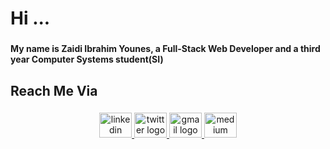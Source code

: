 <h1 align="left">Hi ...</h1>

###

<h4 align="left">My name is Zaidi Ibrahim Younes, a Full-Stack Web Developer and a third year Computer Systems student(SI)</h4>

###

<h2 align="left">Reach Me Via</h2>

###

<div align="center">
  <a href="https://www.linkedin.com/in/ibrahim-zaidi-512a80243/" target="_blank">
    <img src="https://raw.githubusercontent.com/maurodesouza/profile-readme-generator/master/src/assets/icons/social/linkedin/default.svg" width="52" height="40" alt="linkedin logo"  />
  </a>
  <a href="https://x.com/brahimQlf64" target="_blank">
    <img src="https://raw.githubusercontent.com/maurodesouza/profile-readme-generator/master/src/assets/icons/social/twitter/default.svg" width="52" height="40" alt="twitter logo"  />
  </a>
  <a href="mailto:ibrahim.zaidi@univ-alger@dz" target="_blank">
    <img src="https://raw.githubusercontent.com/maurodesouza/profile-readme-generator/master/src/assets/icons/social/gmail/default.svg" width="52" height="40" alt="gmail logo"  />
  </a>
  <a href="https://medium.com/@zaidibrahim2003" target="_blank">
    <img src="https://raw.githubusercontent.com/maurodesouza/profile-readme-generator/master/src/assets/icons/social/medium/default.svg" width="52" height="40" alt="medium logo"  />
  </a>
</div>

###

###
